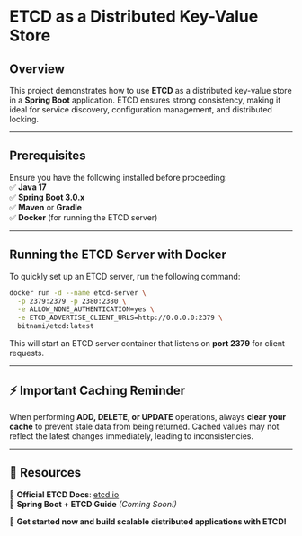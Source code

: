 # **ETCD as a Distributed Key-Value Store**

## **Overview**  
This project demonstrates how to use **ETCD** as a distributed key-value store in a **Spring Boot** application. ETCD ensures strong consistency, making it ideal for service discovery, configuration management, and distributed locking.

---

## **Prerequisites**  
Ensure you have the following installed before proceeding:  
✅ **Java 17**  
✅ **Spring Boot 3.0.x**  
✅ **Maven** or **Gradle**  
✅ **Docker** (for running the ETCD server)  

---

## **Running the ETCD Server with Docker**  

To quickly set up an ETCD server, run the following command:  

```sh
docker run -d --name etcd-server \
  -p 2379:2379 -p 2380:2380 \
  -e ALLOW_NONE_AUTHENTICATION=yes \
  -e ETCD_ADVERTISE_CLIENT_URLS=http://0.0.0.0:2379 \
  bitnami/etcd:latest
```

This will start an ETCD server container that listens on **port 2379** for client requests.

---

## **⚡ Important Caching Reminder**  
When performing **ADD, DELETE, or UPDATE** operations, always **clear your cache** to prevent stale data from being returned. Cached values may not reflect the latest changes immediately, leading to inconsistencies.

---

## **🔗 Resources**  
🔹 **Official ETCD Docs**: [etcd.io](https://etcd.io/)  
🔹 **Spring Boot + ETCD Guide** *(Coming Soon!)*  

🚀 **Get started now and build scalable distributed applications with ETCD!**
